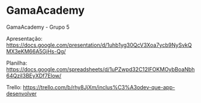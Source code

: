 # GamaAcademy
GamaAcademy - Grupo 5

Apresentação: https://docs.google.com/presentation/d/1uhb1yg30QcV3Xoa7ycb9NySvkQMX3eKM66A5GjHs-Qg/


Planilha: https://docs.google.com/spreadsheets/d/1uPZwpd32C12IFOKMOybBoaNbh64QziI3BEyXDf7Elow/

Trello: https://trello.com/b/rhy8JjXm/inclus%C3%A3odev-que-app-desenvolver
